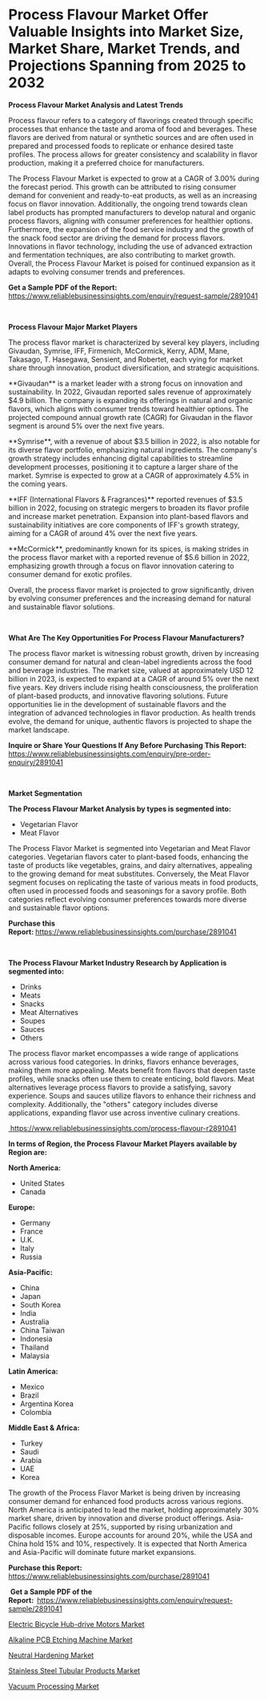 <p><h1>Process Flavour Market Offer Valuable Insights into Market Size, Market Share, Market Trends, and Projections Spanning from 2025 to 2032</h1></p><p><strong>Process Flavour Market Analysis and Latest Trends</strong></p>
<p><p>Process flavour refers to a category of flavorings created through specific processes that enhance the taste and aroma of food and beverages. These flavors are derived from natural or synthetic sources and are often used in prepared and processed foods to replicate or enhance desired taste profiles. The process allows for greater consistency and scalability in flavor production, making it a preferred choice for manufacturers.</p><p>The Process Flavour Market is expected to grow at a CAGR of 3.00% during the forecast period. This growth can be attributed to rising consumer demand for convenient and ready-to-eat products, as well as an increasing focus on flavor innovation. Additionally, the ongoing trend towards clean label products has prompted manufacturers to develop natural and organic process flavors, aligning with consumer preferences for healthier options. Furthermore, the expansion of the food service industry and the growth of the snack food sector are driving the demand for process flavors. Innovations in flavor technology, including the use of advanced extraction and fermentation techniques, are also contributing to market growth. Overall, the Process Flavour Market is poised for continued expansion as it adapts to evolving consumer trends and preferences.</p></p>
<p><strong>Get a Sample PDF of the Report:&nbsp;</strong> <a href="https://www.reliablebusinessinsights.com/enquiry/request-sample/2891041?utm_campaign=1121&utm_medium=2&utm_source=Github&utm_content=ia&utm_term=14032025&utm_id=process-flavour">https://www.reliablebusinessinsights.com/enquiry/request-sample/2891041</a></p>
<p>&nbsp;</p>
<p><strong>Process Flavour Major Market Players</strong></p>
<p><p>The process flavor market is characterized by several key players, including Givaudan, Symrise, IFF, Firmenich, McCormick, Kerry, ADM, Mane, Takasago, T. Hasegawa, Sensient, and Robertet, each vying for market share through innovation, product diversification, and strategic acquisitions.</p><p>**Givaudan** is a market leader with a strong focus on innovation and sustainability. In 2022, Givaudan reported sales revenue of approximately $4.9 billion. The company is expanding its offerings in natural and organic flavors, which aligns with consumer trends toward healthier options. The projected compound annual growth rate (CAGR) for Givaudan in the flavor segment is around 5% over the next five years.</p><p>**Symrise**, with a revenue of about $3.5 billion in 2022, is also notable for its diverse flavor portfolio, emphasizing natural ingredients. The company's growth strategy includes enhancing digital capabilities to streamline development processes, positioning it to capture a larger share of the market. Symrise is expected to grow at a CAGR of approximately 4.5% in the coming years.</p><p>**IFF (International Flavors & Fragrances)** reported revenues of $3.5 billion in 2022, focusing on strategic mergers to broaden its flavor profile and increase market penetration. Expansion into plant-based flavors and sustainability initiatives are core components of IFF's growth strategy, aiming for a CAGR of around 4% over the next five years. </p><p>**McCormick**, predominantly known for its spices, is making strides in the process flavor market with a reported revenue of $5.6 billion in 2022, emphasizing growth through a focus on flavor innovation catering to consumer demand for exotic profiles. </p><p>Overall, the process flavor market is projected to grow significantly, driven by evolving consumer preferences and the increasing demand for natural and sustainable flavor solutions.</p></p>
<p>&nbsp;</p>
<p><strong>What Are The Key Opportunities For Process Flavour Manufacturers?</strong></p>
<p><p>The process flavor market is witnessing robust growth, driven by increasing consumer demand for natural and clean-label ingredients across the food and beverage industries. The market size, valued at approximately USD 12 billion in 2023, is expected to expand at a CAGR of around 5% over the next five years. Key drivers include rising health consciousness, the proliferation of plant-based products, and innovative flavoring solutions. Future opportunities lie in the development of sustainable flavors and the integration of advanced technologies in flavor production. As health trends evolve, the demand for unique, authentic flavors is projected to shape the market landscape.</p></p>
<p><strong>Inquire or Share Your Questions If Any Before Purchasing This Report:</strong> <a href="https://www.reliablebusinessinsights.com/enquiry/pre-order-enquiry/2891041?utm_campaign=1121&utm_medium=2&utm_source=Github&utm_content=ia&utm_term=14032025&utm_id=process-flavour">https://www.reliablebusinessinsights.com/enquiry/pre-order-enquiry/2891041</a></p>
<p>&nbsp;</p>
<p><strong>Market Segmentation</strong></p>
<p><strong>The Process Flavour Market Analysis by types is segmented into:</strong></p>
<p><ul><li>Vegetarian Flavor</li><li>Meat Flavor</li></ul></p>
<p><p>The Process Flavor Market is segmented into Vegetarian and Meat Flavor categories. Vegetarian flavors cater to plant-based foods, enhancing the taste of products like vegetables, grains, and dairy alternatives, appealing to the growing demand for meat substitutes. Conversely, the Meat Flavor segment focuses on replicating the taste of various meats in food products, often used in processed foods and seasonings for a savory profile. Both categories reflect evolving consumer preferences towards more diverse and sustainable flavor options.</p></p>
<p><strong>Purchase this Report:&nbsp;</strong><a href="https://www.reliablebusinessinsights.com/purchase/2891041?utm_campaign=1121&utm_medium=2&utm_source=Github&utm_content=ia&utm_term=14032025&utm_id=process-flavour">https://www.reliablebusinessinsights.com/purchase/2891041</a></p>
<p>&nbsp;</p>
<p><strong>The Process Flavour Market Industry Research by Application is segmented into:</strong></p>
<p><ul><li>Drinks</li><li>Meats</li><li>Snacks</li><li>Meat Alternatives</li><li>Soupes</li><li>Sauces</li><li>Others</li></ul></p>
<p><p>The process flavor market encompasses a wide range of applications across various food categories. In drinks, flavors enhance beverages, making them more appealing. Meats benefit from flavors that deepen taste profiles, while snacks often use them to create enticing, bold flavors. Meat alternatives leverage process flavors to provide a satisfying, savory experience. Soups and sauces utilize flavors to enhance their richness and complexity. Additionally, the "others" category includes diverse applications, expanding flavor use across inventive culinary creations.</p></p>
<p><a href="https://www.reliablebusinessinsights.com/process-flavour-r2891041?utm_campaign=1121&utm_medium=2&utm_source=Github&utm_content=ia&utm_term=14032025&utm_id=process-flavour">&nbsp;https://www.reliablebusinessinsights.com/process-flavour-r2891041</a></p>
<p><strong>In terms of Region, the Process Flavour Market Players available by Region are:</strong></p>
<p>
    <p> <strong> North America: </strong>
        <ul>
            <li>United States</li>
            <li>Canada</li>
        </ul>
        </p> 
    <p> <strong> Europe: </strong>
        <ul>
            <li>Germany</li>
            <li>France</li>
            <li>U.K.</li>
            <li>Italy</li>
            <li>Russia</li>
        </ul>
        </p> 
    <p> <strong> Asia-Pacific: </strong>
        <ul>
            <li>China</li>
            <li>Japan</li>
            <li>South Korea</li>
            <li>India</li>
            <li>Australia</li>
            <li>China Taiwan</li>
            <li>Indonesia</li>
            <li>Thailand</li>
            <li>Malaysia</li>
        </ul>
        </p> 
    <p> <strong> Latin America: </strong>
        <ul>
            <li>Mexico</li>
            <li>Brazil</li>
            <li>Argentina Korea</li>
            <li>Colombia</li>
        </ul>
        </p> 
    <p> <strong> Middle East & Africa: </strong>
        <ul>
            <li>Turkey</li>
            <li>Saudi</li>
            <li>Arabia</li>
            <li>UAE</li>
            <li>Korea</li>
        </ul>
    </p>
    </p>
<p><p>The growth of the Process Flavor Market is being driven by increasing consumer demand for enhanced food products across various regions. North America is anticipated to lead the market, holding approximately 30% market share, driven by innovation and diverse product offerings. Asia-Pacific follows closely at 25%, supported by rising urbanization and disposable incomes. Europe accounts for around 20%, while the USA and China hold 15% and 10%, respectively. It is expected that North America and Asia-Pacific will dominate future market expansions.</p></p>
<p><strong>Purchase this Report: </strong><a href="https://www.reliablebusinessinsights.com/purchase/2891041?utm_campaign=1121&utm_medium=2&utm_source=Github&utm_content=ia&utm_term=14032025&utm_id=process-flavour">https://www.reliablebusinessinsights.com/purchase/2891041</a></p>
<p>&nbsp;<strong>Get a Sample PDF of the Report:&nbsp;&nbsp;</strong><a href="https://www.reliablebusinessinsights.com/enquiry/request-sample/2891041?utm_campaign=1121&utm_medium=2&utm_source=Github&utm_content=ia&utm_term=14032025&utm_id=process-flavour">https://www.reliablebusinessinsights.com/enquiry/request-sample/2891041</a></p>
<p><strong></strong></p>
<p><p><a href="https://github.com/AshikRahman991/Market-Research-Report-List-1/blob/main/electric-bicycle-hub-drive-motors-market.md?utm_campaign=1121&utm_medium=2&utm_source=Github&utm_content=ia&utm_term=14032025&utm_id=process-flavour">Electric Bicycle Hub-drive Motors Market</a></p><p><a href="https://github.com/HobertDavis43/Market-Research-Report-List-1/blob/main/alkaline-pcb-etching-machine-market.md?utm_campaign=1121&utm_medium=2&utm_source=Github&utm_content=ia&utm_term=14032025&utm_id=process-flavour">Alkaline PCB Etching  Machine Market</a></p><p><a href="https://github.com/mabutironaldo/Market-Research-Report-List-7/blob/main/neutral-hardening-market.md?utm_campaign=1121&utm_medium=2&utm_source=Github&utm_content=ia&utm_term=14032025&utm_id=process-flavour">Neutral Hardening Market</a></p><p><a href="https://github.com/oliffzillamv/Market-Research-Report-List-1/blob/main/stainless-steel-tubular-products-market.md?utm_campaign=1121&utm_medium=2&utm_source=Github&utm_content=ia&utm_term=14032025&utm_id=process-flavour">Stainless Steel Tubular Products Market</a></p><p><a href="https://github.com/guneycigdem35/Market-Research-Report-List-5/blob/main/vacuum-processing-market.md?utm_campaign=1121&utm_medium=2&utm_source=Github&utm_content=ia&utm_term=14032025&utm_id=process-flavour">Vacuum Processing Market</a></p></p>